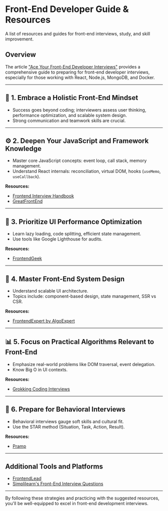 # Front-End Developer Guide & Resources

A list of resources and guides for front-end interviews, study, and skill improvement.

## Overview

The article ["Ace Your Front-End Developer Interviews"](https://grokkingtechinterview.com/ace-your-front-end-developer-interviews-c1491546bbb1) provides a comprehensive guide to preparing for front-end developer interviews, especially for those working with React, Node.js, MongoDB, and Docker.

---

## 🧐 1. Embrace a Holistic Front-End Mindset

- Success goes beyond coding; interviewers assess user thinking, performance optimization, and scalable system design.
- Strong communication and teamwork skills are crucial.

---

## ⚙️ 2. Deepen Your JavaScript and Framework Knowledge

- Master core JavaScript concepts: event loop, call stack, memory management.
- Understand React internals: reconciliation, virtual DOM, hooks (`useMemo`, `useCallback`).

**Resources:**

- [Frontend Interview Handbook](https://www.frontendinterviewhandbook.com/)
- [GreatFrontEnd](https://www.greatfrontend.com/)

---

## 🚀 3. Prioritize UI Performance Optimization

- Learn lazy loading, code splitting, efficient state management.
- Use tools like Google Lighthouse for audits.

**Resources:**

- [FrontendGeek](https://www.frontendgeek.com/frontend-interview)

---

## 🧱 4. Master Front-End System Design

- Understand scalable UI architecture.
- Topics include: component-based design, state management, SSR vs CSR.

**Resources:**

- [FrontendExpert by AlgoExpert](https://www.algoexpert.io/frontend/product)

---

## 📊 5. Focus on Practical Algorithms Relevant to Front-End

- Emphasize real-world problems like DOM traversal, event delegation.
- Know Big O in UI contexts.

**Resources:**

- [Grokking Coding Interviews](https://grokkingtechinterview.com/grokking-coding-interviews-with-99-essential-problems-7838ae2a9ff6)

---

## 💬 6. Prepare for Behavioral Interviews

- Behavioral interviews gauge soft skills and cultural fit.
- Use the STAR method (Situation, Task, Action, Result).

**Resources:**

- [Pramp](https://www.pramp.com/)

---

## Additional Tools and Platforms

- [FrontendLead](https://frontendlead.com/)
- [Simplilearn's Front-End Interview Questions](https://www.simplilearn.com/tutorials/programming-tutorial/front-end-developer-interview-questions)

---

By following these strategies and practicing with the suggested resources, you'll be well-equipped to excel in front-end development interviews.
